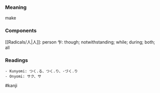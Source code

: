 ### Meaning

make

### Components

[[Radicals/人|人]]: person 乍: though; notwithstanding; while; during; both; all

### Readings

```
- Kunyomi: つく.る、つく.り、-づく.り
- Onyomi: サク、サ
```

#kanji
